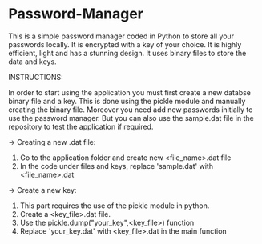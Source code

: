 # Password-Manager

This is a simple password manager coded in Python to store all your passwords locally. 
It is encrypted with a key of your choice.
It is highly efficient, light and has a stunning design. 
It uses binary files to store the data and keys. 


INSTRUCTIONS:

In order to start using the application you must first create a new databse binary file and a key. This is done using the pickle module and manually creating the binary file. Moreover you need add new passwords initially to use the password manager. But you can also use the sample.dat file in the repository to test the application if required.

-> Creating a new .dat file:
   1. Go to the application folder and create new <file_name>.dat file
   2. In the code under files and keys, replace 'sample.dat' with <file_name>.dat

-> Create a new key:
   1. This part requires the use of the pickle module in python.
   2. Create a <key_file>.dat file.
   3. Use the pickle.dump("your_key",<key_file>) function
   4. Replace 'your_key.dat' with <key_file>.dat in the main function
   
   
